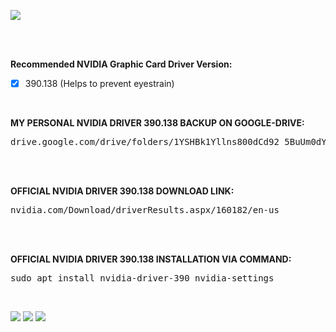 ![](https://i.imgur.com/D3S5XMc.png)

<br />
<br />

**Recommended NVIDIA Graphic Card Driver Version:** 

- [x] 390.138 (Helps to prevent eyestrain)


<br>

**MY PERSONAL NVIDIA DRIVER 390.138 BACKUP ON GOOGLE-DRIVE:**

<pre>
drive.google.com/drive/folders/1YSHBk1Yllns800dCd92_5BuUm0dYynF_?usp=sharing
</pre>

<br>
<br>

**OFFICIAL NVIDIA DRIVER 390.138 DOWNLOAD LINK:**

<pre>
nvidia.com/Download/driverResults.aspx/160182/en-us
</pre>

<br>
<br>

**OFFICIAL NVIDIA DRIVER 390.138 INSTALLATION VIA COMMAND:**

<pre>
sudo apt install nvidia-driver-390 nvidia-settings
</pre>

<br>

![](https://i.imgur.com/bAT6U1U.png)
![](https://i.imgur.com/uybSU72.png)
![](https://i.imgur.com/YjexDba.png)
